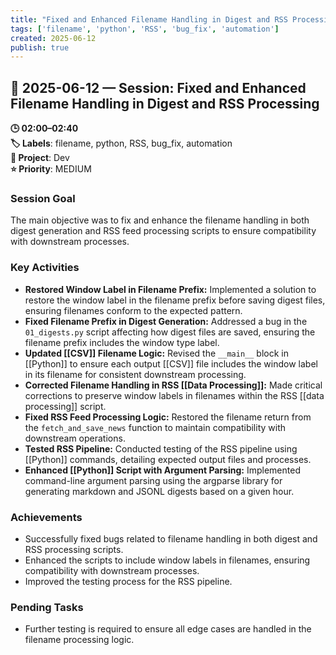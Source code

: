 ```yaml
---
title: "Fixed and Enhanced Filename Handling in Digest and RSS Processing"
tags: ['filename', 'python', 'RSS', 'bug_fix', 'automation']
created: 2025-06-12
publish: true
---
```


## 📅 2025-06-12 — Session: Fixed and Enhanced Filename Handling in Digest and RSS Processing

**🕒 02:00–02:40**  
**🏷️ Labels**: filename, python, RSS, bug_fix, automation  
**📂 Project**: Dev  
**⭐ Priority**: MEDIUM  


### Session Goal
The main objective was to fix and enhance the filename handling in both digest generation and RSS feed processing scripts to ensure compatibility with downstream processes.

### Key Activities
- **Restored Window Label in Filename Prefix:** Implemented a solution to restore the window label in the filename prefix before saving digest files, ensuring filenames conform to the expected pattern.
- **Fixed Filename Prefix in Digest Generation:** Addressed a bug in the `01_digests.py` script affecting how digest files are saved, ensuring the filename prefix includes the window type label.
- **Updated [[CSV]] Filename Logic:** Revised the `__main__` block in [[Python]] to ensure each output [[CSV]] file includes the window label in its filename for consistent downstream processing.
- **Corrected Filename Handling in RSS [[Data Processing]]:** Made critical corrections to preserve window labels in filenames within the RSS [[data processing]] script.
- **Fixed RSS Feed Processing Logic:** Restored the filename return from the `fetch_and_save_news` function to maintain compatibility with downstream operations.
- **Tested RSS Pipeline:** Conducted testing of the RSS pipeline using [[Python]] commands, detailing expected output files and processes.
- **Enhanced [[Python]] Script with Argument Parsing:** Implemented command-line argument parsing using the argparse library for generating markdown and JSONL digests based on a given hour.

### Achievements
- Successfully fixed bugs related to filename handling in both digest and RSS processing scripts.
- Enhanced the scripts to include window labels in filenames, ensuring compatibility with downstream processes.
- Improved the testing process for the RSS pipeline.

### Pending Tasks
- Further testing is required to ensure all edge cases are handled in the filename processing logic.
